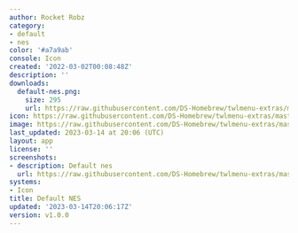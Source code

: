 ```yaml
---
author: Rocket Robz
category:
- default
- nes
color: '#a7a9ab'
console: Icon
created: '2022-03-02T00:08:48Z'
description: ''
downloads:
  default-nes.png:
    size: 295
    url: https://raw.githubusercontent.com/DS-Homebrew/twlmenu-extras/master/_nds/TWiLightMenu/icons/default-nes.png
icon: https://raw.githubusercontent.com/DS-Homebrew/twlmenu-extras/master/_nds/TWiLightMenu/icons/default-nes.png
image: https://raw.githubusercontent.com/DS-Homebrew/twlmenu-extras/master/_nds/TWiLightMenu/icons/default-nes.png
last_updated: 2023-03-14 at 20:06 (UTC)
layout: app
license: ''
screenshots:
- description: Default nes
  url: https://raw.githubusercontent.com/DS-Homebrew/twlmenu-extras/master/_nds/TWiLightMenu/icons/default-nes.png
systems:
- Icon
title: Default NES
updated: '2023-03-14T20:06:17Z'
version: v1.0.0
---
```

